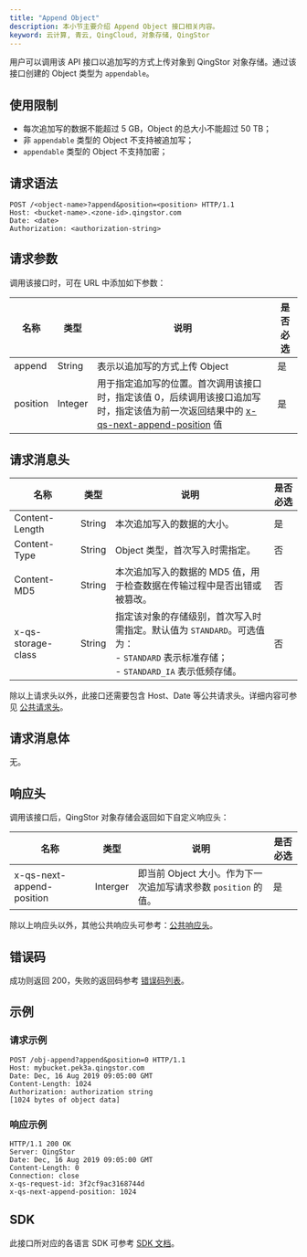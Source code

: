 ```yaml
---
title: "Append Object"
description: 本小节主要介绍 Append Object 接口相关内容。
keyword: 云计算, 青云, QingCloud, 对象存储, QingStor
---
```


用户可以调用该 API 接口以追加写的方式上传对象到 QingStor 对象存储。通过该接口创建的 Object 类型为 `appendable`。

## 使用限制

- 每次追加写的数据不能超过 5 GB，Object 的总大小不能超过 50 TB；
- 非 `appendable` 类型的 Object 不支持被追加写；
- `appendable` 类型的 Object 不支持加密；

## 请求语法

```http
POST /<object-name>?append&position=<position> HTTP/1.1
Host: <bucket-name>.<zone-id>.qingstor.com
Date: <date>
Authorization: <authorization-string>
```

## 请求参数

调用该接口时，可在 URL 中添加如下参数：

| 名称 | 类型 | 说明 | 是否必选 |
| --- | --- | --- | --- |
| append   | String  | 表示以追加写的方式上传 Object | 是 |
| position | Integer | 用于指定追加写的位置。首次调用该接口时，指定该值 0，后续调用该接口追加写时，指定该值为前一次返回结果中的 [x-qs-next-append-position](#响应头) 值 | 是      |

## 请求消息头

| 名称 | 类型 | 说明 | 是否必选 |
| --- | --- | --- | --- |
| Content-Length     | String | 本次追加写入的数据的大小。                                        | 是      |
| Content-Type       | String | Object 类型，首次写入时需指定。                                   | 否       |
| Content-MD5 	     | String |	本次追加写入的数据的 MD5 值，用于检查数据在传输过程中是否出错或被篡改。 | 否       |
| x-qs-storage-class | String | 指定该对象的存储级别，首次写入时需指定。默认值为 `STANDARD`。可选值为：<br> - `STANDARD` 表示标准存储；<br> - `STANDARD_IA` 表示低频存储。 | 否  |

除以上请求头以外，此接口还需要包含 Host、Date 等公共请求头。详细内容可参见 [公共请求头](/storage/object-storage/api/common_header/#请求头字段-request-header)。

## 请求消息体

无。

## 响应头

调用该接口后，QingStor 对象存储会返回如下自定义响应头：

| 名称 | 类型 | 说明 | 是否必选 |
| ------------------------- | -------- | ------------------------------------------------ | -------- |
| x-qs-next-append-position | Interger | 即当前 Object 大小。作为下一次追加写请求参数 `position` 的值。 | 是      |

除以上响应头以外，其他公共响应头可参考：[公共响应头](/storage/object-storage/api/common_header/#响应头字段-response-header)。

## 错误码

成功则返回 200，失败的返回码参考 [错误码列表](/storage/object-storage/api/error_code/#错误码列表)。

## 示例

### 请求示例

```http
POST /obj-append?append&position=0 HTTP/1.1
Host: mybucket.pek3a.qingstor.com
Date: Dec, 16 Aug 2019 09:05:00 GMT
Content-Length: 1024
Authorization: authorization string
[1024 bytes of object data]
```

### 响应示例

```http
HTTP/1.1 200 OK
Server: QingStor
Date: Dec, 16 Aug 2019 09:05:00 GMT
Content-Length: 0
Connection: close
x-qs-request-id: 3f2cf9ac3168744d
x-qs-next-append-position: 1024
```

## SDK

此接口所对应的各语言 SDK 可参考 [SDK 文档](/storage/object-storage/sdk/)。

